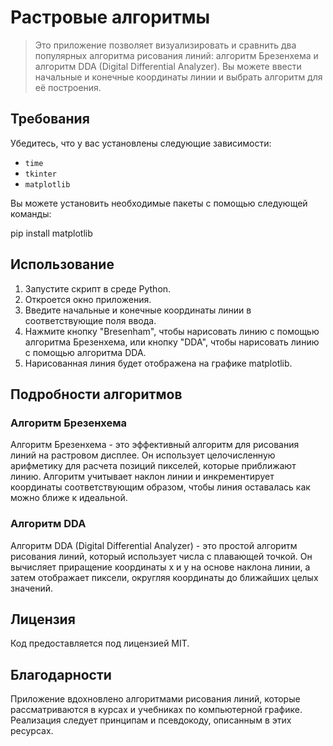 # Растровые алгоритмы

> Это приложение позволяет визуализировать и сравнить два популярных алгоритма рисования линий: алгоритм Брезенхема и алгоритм DDA (Digital Differential Analyzer). Вы можете ввести начальные и конечные координаты линии и выбрать алгоритм для её построения.

## Требования

Убедитесь, что у вас установлены следующие зависимости:

- `time`
- `tkinter`
- `matplotlib`

Вы можете установить необходимые пакеты с помощью следующей команды:

pip install matplotlib

## Использование

1. Запустите скрипт в среде Python.
2. Откроется окно приложения.
3. Введите начальные и конечные координаты линии в соответствующие поля ввода.
4. Нажмите кнопку "Bresenham", чтобы нарисовать линию с помощью алгоритма Брезенхема, или кнопку "DDA", чтобы нарисовать линию с помощью алгоритма DDA.
5. Нарисованная линия будет отображена на графике matplotlib.

## Подробности алгоритмов

### Алгоритм Брезенхема

Алгоритм Брезенхема - это эффективный алгоритм для рисования линий на растровом дисплее. Он использует целочисленную арифметику для расчета позиций пикселей, которые приближают линию. Алгоритм учитывает наклон линии и инкрементирует координаты соответствующим образом, чтобы линия оставалась как можно ближе к идеальной.

### Алгоритм DDA

Алгоритм DDA (Digital Differential Analyzer) - это простой алгоритм рисования линий, который использует числа с плавающей точкой. Он вычисляет приращение координаты x и y на основе наклона линии, а затем отображает пиксели, округляя координаты до ближайших целых значений.

## Лицензия

Код предоставляется под лицензией MIT.

## Благодарности

Приложение вдохновлено алгоритмами рисования линий, которые рассматриваются в курсах и учебниках по компьютерной графике. Реализация следует принципам и псевдокоду, описанным в этих ресурсах.